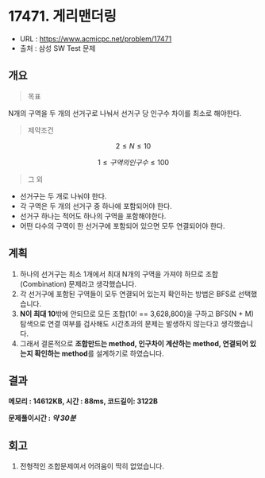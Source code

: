 # 17471. 게리맨더링

- URL :  https://www.acmicpc.net/problem/17471 
- 출처 : 삼성 SW Test 문제 



## 개요

> 목표

N개의 구역을 두 개의 선거구로 나눠서 선거구 당 인구수 차이를 최소로 해야한다.



> 제약조건

$$
2 \leq N \leq 10
$$

$$
1 \leq 구역의 인구 수 \leq 100
$$



> 그 외

- 선거구는 두 개로 나눠야 한다.
- 각 구역은 두 개의 선거구 중 하나에 포함되어야 한다.
- 선거구 하나는 적어도 하나의 구역을 포함해야한다.
- 어떤 다수의 구역이 한 선거구에 포함되어 있으면 모두 연결되어야 한다.



## 계획

1. 하나의 선거구는 최소 1개에서 최대 N개의 구역을 가져야 하므로 조합(Combination) 문제라고 생각했습니다.
2. 각 선거구에 포함된 구역들이 모두 연결되어 있는지 확인하는 방법은 BFS로 선택했습니다.
3. **N이 최대 10**밖에 안되므로 모든 조합(10! == 3,628,800‬)을 구하고 BFS(N + M)탐색으로 연결 여부를 검사해도 시간초과의 문제는 발생하지 않는다고 생각했습니다.
4. 그래서 결론적으로 **조합만드는 method, 인구차이 계산하는 method, 연결되어 있는지 확인하는 method**를 설계하기로 하였습니다.



## 결과

**메모리 : 14612KB, 시간 : 88ms, 코드길이: 3122B**

**문제풀이시간 : *약 30분***



## 회고

1. 전형적인 조합문제여서 어려움이 딱히 없었습니다.


